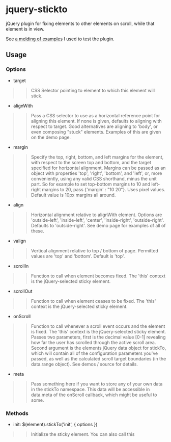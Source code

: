 jquery-stickto
==============

jQuery plugin for fixing elements to other elements on scroll, while that element is in view.

See [a melding of examples](http://joenoodles.com/widgets/stickto/ "examples") I used to test the plugin.


Usage
-----

### Options

- target
>> CSS Selector pointing to element to which this element will stick.

- alignWith
>> Pass a CSS selector to use as a horizontal reference point for aligning this element. If none is given, defaults to aligning with respect to target. Good alternatives are aligning to 'body', or even composing "stuck" elements. Examples of this are given on the demo page.

- margin
>> Specify the top, right, bottom, and left margins for the element, with respect to the screen top and bottom, and the target specified for horizontal alignment. Margins can be passed as an object with properties 'top', 'right', 'bottom', and 'left', or, more conveniently, using any valid CSS shorthand, minus the unit part. So for example to set top-bottom margins to 10 and left-right margins to 20, pass {'margin' : "10 20"}. Uses pixel values. Default value is 10px margins all around.

- align
>> Horizontal alignment relative to alignWith element. Options are 'outside-left', 'inside-left', 'center', 'inside-right', 'outside-right'. Defaults to 'outside-right'. See demo page for examples of all of these.

- valign
>> Vertical alignment relative to top / bottom of page. Permitted values are 'top' and 'bottom'. Default is 'top'.

- scrollIn
>> Function to call when element becomes fixed. The 'this' context is the jQuery-selected sticky element.

- scrollOut
>> Function to call when element ceases to be fixed. The 'this' context is the jQuery-selected sticky element.

- onScroll
>> Function to call whenever a scroll event occurs and the element is fixed. The 'this' context is the jQuery-selected sticky element. Passes two parameters, first is the decimal value [0-1] revealing how far the user has scrolled through the active scroll area. Second argument is the elements jQuery data object for stickTo, which will contain all of the configuration parameters you've passed, as well as the calculated scroll target boundaries (in the data.range object). See demos / source for details.

- meta
>> Pass something here if you want to store any of your own data in the stickTo namespace. This data will be accessible in data.meta of the onScroll callback, which might be useful to some.

### Methods

- init: $(element).stickTo('init', { options })
>> Initialize the sticky element. You can also call this
